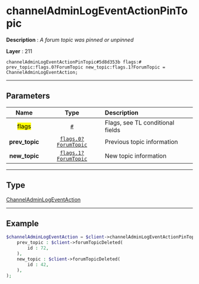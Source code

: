 # channelAdminLogEventActionPinTopic

**Description** : *A forum topic was pinned or unpinned*

**Layer** : 211

```tl
channelAdminLogEventActionPinTopic#5d8d353b flags:# prev_topic:flags.0?ForumTopic new_topic:flags.1?ForumTopic = ChannelAdminLogEventAction;
```

---

## Parameters

| Name | Type | Description |
| :---: | :---: | :--- |
| <mark>flags</mark> | [`#`](type/#) | Flags, see TL conditional fields |
| **prev_topic** | [`flags.0?ForumTopic`](type/ForumTopic) | Previous topic information |
| **new_topic** | [`flags.1?ForumTopic`](type/ForumTopic) | New topic information |

---

## Type

[ChannelAdminLogEventAction](type/ChannelAdminLogEventAction)

---

## Example

```php
$channelAdminLogEventAction = $client->channelAdminLogEventActionPinTopic(
	prev_topic : $client->forumTopicDeleted(
		id : 72,
	),
	new_topic : $client->forumTopicDeleted(
		id : 42,
	),
);
```